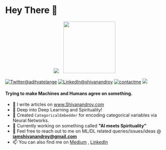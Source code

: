 
<h1>Hey There 👋</h1>
<p align="center">
  <img src="https://github-readme-stats.vercel.app/api?username=Shivanandroy&show_icons=true&hide_title=true">&nbsp;&nbsp;&nbsp;&nbsp;<img height="165" src="https://github-readme-stats.vercel.app/api/top-langs/?username=Shivanandroy&layout=compact&langs_count=10" />
    
  <a href="https://twitter.com/snrspeaks"><img src="https://img.shields.io/badge/Twitter--_.svg?style=social&logo=twitter" alt="Twitter@adityatelange"></a>
  <a href="https://www.linkedin.com/in/snrspeaks"><img src="https://img.shields.io/badge/LinkedIn--_.svg?style=social&logo=linkedin" alt="LinkedIn@shivanandroy"></a>
  <a href="https://shivanandroy.com/contact/"><img src="https://img.shields.io/badge/Contact%20Me--_.svg?style=social" alt="contactme"></a>
  <a href="https://shivanandroy.com/"><img src="https://img.shields.io/badge/Website-Shivanandroy.com-success"></a>
</p>



#### Trying to make Machines and Humans agree on something.
- 👋 I write articles on www.Shivanandroy.com
- 🔭 Deep into Deep Learning and Spirituality! 
- 🌱 Created `CategoricalEmbedder` for encoding categorical variables via Neural Networks.
- 👯 Currently working on something called **"AI meets Spirituality"**
- 💬 Feel free to reach out to me on ML/DL related queries/issues/ideas @ **iamshivanandroy@gmail.com**
- 📫 You can also find me on [Medium](https://medium.com/@snrspeaks) , [LinkedIn](https://linkedin.com/in/snrspeaks)



